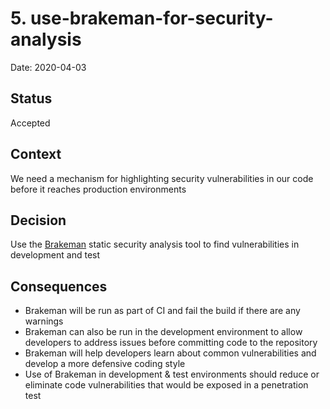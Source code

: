 # 5. use-brakeman-for-security-analysis

Date: 2020-04-03

## Status

Accepted

## Context

We need a mechanism for highlighting security vulnerabilities in our code before
it reaches production environments

## Decision

Use the [Brakeman](https://brakemanscanner.org/) static security analysis tool
to find vulnerabilities in development and test

## Consequences

- Brakeman will be run as part of CI and fail the build if there are any
  warnings
- Brakeman can also be run in the development environment to allow developers to
  address issues before committing code to the repository
- Brakeman will help developers learn about common vulnerabilities and develop a
  more defensive coding style
- Use of Brakeman in development & test environments should reduce or eliminate
  code vulnerabilities that would be exposed in a penetration test
